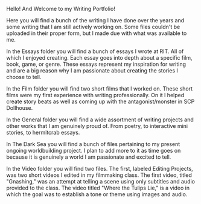 Hello! And Welcome to my Writing Portfolio!

Here you will find a bunch of the writing I have done over the years and some writing that I am still actively working on. Some files couldn't be uploaded in their proper form, but I made due with what was available to me.

In the Essays folder you will find a bunch of essays I wrote at RIT. All of which I enjoyed creating. Each essay goes into depth about a specific film, book, game, or genre. These essays represent my inspiration for writing and are a big reason why I am passionate about creating the stories I choose to tell.

In the Film folder you will find two short films that I worked on. These short films were my first experience with writing professionally. On it I helped create story beats as well as coming up with the antagonist/monster in SCP Dollhouse.

In the General folder you will find a wide assortment of writing projects and other works that I am genuinely proud of. From poetry, to interactive mini stories, to hermitcrab essays.

In The Dark Sea you will find a bunch of files pertaining to my present ongoing worldbuilding project. I plan to add more to it as time goes on because it is genuinely a world I am passionate and excited to tell.

In the Video folder you will find two files. The first, labeled Editing Projects, was two short videos I edited in my filmmaking class. The first video, titled "Gnashing," was an attempt at telling a scene using only subtitles and audio provided to the class. The video titled "Where the Tulips Lie," is a video in which the goal was to establish a tone or theme using images and audio. 

